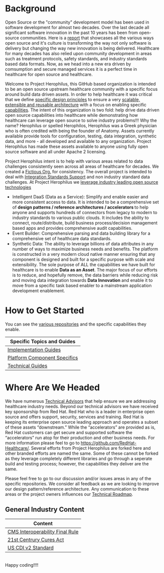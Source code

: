 [comment]: <> (![iDaaS Word Art]&#40;images/iDAAS-Web-WordCloud.png&#41;)

# Background
Open Source or the "community" development model has been used in software development for almost two decades. Over the 
last decade all significant software innovation in the past 10 years has been from open-source communities. Here is a
<a href="https://www.redhat.com/rhdc/managed-files/rh-enterprise-open-source-report-f27565-202101-en.pdf" target="_blank">report</a>
that showcases all the various ways open source and it's culture is transforming the way not only software is delivery but 
changing the way new innovation is being delivered. Healthcare for many decades has also relied upon community development 
in areas such as treatment protocols, safety standards, and industry standards based data formats. Now, as we head into
a new era driven by comsumption and secure managed services it is a perfect time in healthcare for open source and 
healthcare.

Welcome to Project Herophilus, this GitHub based organization is intended to be an open source upstream healthcare 
community with a specific focus around build data driven assets. In order to help healthcare it was critical that we 
define [specific design principles](docs/Design/DesignPrinciples.md) to ensure a very [scalable, extensible and reusable architecture](docs/Design/Architecture.md) with a focus on enabling 
specific [capabilities](docs/Design/Capabilities.md). The intent of this organization is two fold: help drive 
data driven open source capabilities into healthcare while demonstrating how healthcare can leverage open source to 
solve industry problems!!! Why the name? Herophilus or spelled Herophilos, Herophilus was a Greek physician who is often 
credited with being the founder of Anatomy. Assets currently available provide tools for configuration, testing, 
data integration, synthetic data, and more - all developed and available to any organization. Project Herophilus has 
made these assets available to anyone using fully open source software and all under Apache 2 licensing.

Project Herophilus intent is to help with various areas related to data challenges consistently seen across all areas of 
healthcare for decades. We created a [Fictious Org.](docs/General/FictitiousOrg.md) for consistency. 
The overall project is intended to deal with [Integration Standards Support](docs/Design/IntegrationStandardsSupported.md)
and non industry standard data challenges. At Project Herophilus we [leverage industry leading open source technologies](docs/Technical/Technologies.md) 

- Intelligent DaaS (Data as a Service): Simplify and enable easier and more consistent access to data. It is intended to be 
a comprehensive set of <b> design patterns / reference architectures / accelerators </b> to help anyone and supports hundreds
of connectors from legacy to modern to industry standards to various public clouds. It includes the ability to connect, 
route/distribute, build business process/decision management based apps and provides comprehensive audit capabilities.  
- Event Builder: Comprehensive parsing and data building library for a comprehensive set of healthcare data standards.
- Synthetic Data: The ability to leverage billions of data attributes in any number of ways to maximize business needs
and benefits.
The platform is constructed in a very modern cloud native manner ensuring that any component is designed and built for 
a specific purpose with scale and extensibility. The sole purpose of ALL the capabilities we have built for healthcare 
is to enable <b> Data as an Asset</b>. The major focus of our efforts is to reduce, and hopefully remove, the data barriers
while reducing risk and moving data integration towards <b>Data Innovation</b> and enable it to move from a specific task based 
enabler to a mainstream application development enablement.

# How to Get Started

You can see the [various repositories](docs/Design/PlatformComponents.md) and the specific capabilities they enable.

| Specific Topics and Guides |
| -------------|
|[Implementation Guides](docs/ImplementationGuides/intro.md)|
|[Platform Component Specifics](docs/ImplementationGuides/PlatformComponents-Specific.md)|
|[Technical Guides](docs/Technical/intro.md)|

# Where Are We Headed
We have numerous [Technical Advisors](docs/General/TechnicalLeadership.md) that help ensure we are addressing healthcare 
industry needs. Beyond our technical advisors we have received key sponsorship from Red Hat. Red Hat who is a leader in 
enterprise open source and offers support, security, services and training. Red Hat is keeping its enterprise open source 
leading approach and operates a subset of these assets “downstream.” While the “accelerators” are provided as is, Red 
Hat customers can get secure and supported software the “accelerators” run atop for their production and other business 
needs. For more information please feel to go to https://github.com/RedHat-Healthcare/. Several efforts from Project Herophilus 
are forked here and other branded efforts are named the same. Some of these cannot be forked as they leverage completely 
different libraries and go through a seperate build and testing process; however, the capabilities they deliver are the same.

Please feel free to go to our discussion  and/or issues areas in any of the specific repositories. We consider all 
feedback as we are looking to improve our design pattern/reference architecture. Any communication to these areas 
or the project owners influences our [Technical Roadmap](docs/Roadmap/index.md).

## General Industry Content

| Content|
| -------------|
| <a href="https://github.com/Project-Herophilus/Project-Herophilus-Assets/tree/main/IndustryPublishedContent/CMS/CMS-Interoperability%20and%20Data%20Access%20Final%20Rule.pdf" target="_blank">CMS Interoperability Final Rule</a>|
| <a href="https://github.com/Project-Herophilus/Project-Herophilus-Assets/tree/main/IndustryPublishedContent/ONC/ONC_Cures_Act_Final_Rule_03092020.pdf" target="_blank">21st Centrury Cures Act</a>|
| <a href="https://github.com/Project-Herophilus/Project-Herophilus-Assets/tree/main/IndustryPublishedContent/FHIR/USCDI-Version-2-July-2021-Final.pdf" target="_blank">US CDI v2 Standard</a>|

<br/>
Happy coding!!!!
